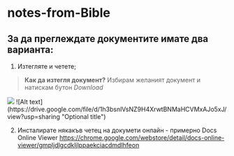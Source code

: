 # notes-from-Bible
## За да преглеждате документите имате два варианта: 
1. Изтегляте и четете; 
>**Как да изтегля документ?**
>Избирам желаният документ и натискам бутон *Download*
<img src="https://drive.google.com/file/d/1h3bsnlVsNZ9H4XrwtBNMaHCVMxAJo5xJ/view?usp=sharing" />
![Alt text](https://drive.google.com/file/d/1h3bsnlVsNZ9H4XrwtBNMaHCVMxAJo5xJ/view?usp=sharing "Optional title")

2. Инсталирате някакъв четец на докумети онлайн - примерно Docs Online Viewer https://chrome.google.com/webstore/detail/docs-online-viewer/gmpljdlgcdkljlppaekciacdmdlhfeon 

